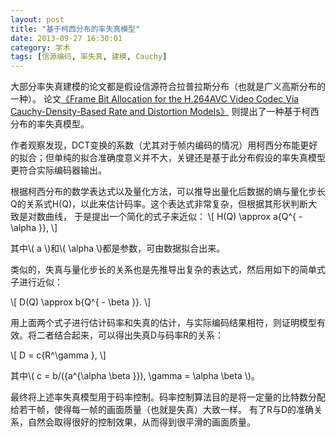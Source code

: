 ```yaml
---
layout: post
title: "基于柯西分布的率失真模型"
date: 2013-09-27 16:30:01
category: 学术
tags: [信源编码, 率失真, 建模, Cauchy]
---
```


<script type="text/javascript"
    src="http://cdn.mathjax.org/mathjax/latest/MathJax.js?config=TeX-AMS-MML_HTMLorMML">
</script>

大部分率失真建模的论文都是假设信源符合拉普拉斯分布（也就是广义高斯分布的一种）。
论文[《Frame Bit Allocation for the H.264AVC Video Codec Via Cauchy-Density-Based Rate and Distortion Models》](http://ieeexplore.ieee.org/xpls/abs_all.jsp?arnumber=1490553&tag=1)
则提出了一种基于柯西分布的率失真模型。

<!--more-->
作者观察发现，DCT变换的系数（尤其对于帧内编码的情况）用柯西分布能更好的拟合；但单纯的拟合准确度意义并不大，关键还是基于此分布假设的率失真模型更符合实际编码器输出。

根据柯西分布的数学表达式以及量化方法，可以推导出量化后数据的熵与量化步长Q的关系式H(Q)，以此来估计码率。这个表达式非常复杂，但根据其形状判断大致是对数曲线，
于是提出一个简化的式子来近似：
\\\[ H(Q) \approx a{Q^{ - \alpha }}, \\\]

其中\\( a \\)和\\( \alpha \\)都是参数，可由数据拟合出来。

类似的，失真与量化步长的关系也是先推导出复杂的表达式，然后用如下的简单式子进行近似：

\\\[ D(Q) \approx b{Q^{ - \beta }}. \\\]

用上面两个式子进行估计码率和失真的估计，与实际编码结果相符，则证明模型有效。将二者结合起来，可以得出失真D与码率R的关系：

\\\[ D = c{R^\gamma }, \\\]

其中\\( c = b/({a^{\alpha \beta }}), \gamma  = \alpha \beta \\)。

最终将上述率失真模型用于码率控制。码率控制算法目的是将一定量的比特数分配给若干帧，使得每一帧的画面质量（也就是失真）大致一样。
有了R与D的准确关系，自然会取得很好的控制效果，从而得到很平滑的画面质量。
